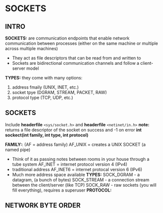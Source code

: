 # SOCKETS

## INTRO

**SOCKETS:** are communication endpoints that enable network communication between processes (either on the same machine or multiple across multiple machines)

- They act as file descriptors that can be read from and written to
- Sockets are bidirectional communication channels and follow a client-server model

**TYPES:** they come with many options:
1. address fmaily (UNIX, INET, etc.)
2. socket tpye (DGRAM, STREAM, PACKET, RAW)
3. protocol type (TCP, UDP, etc.)


## SOCKETS
Include **headerfile** `<sys/socket.h>` and **headerfile** `<netinet/in.h>`
**note:** returns a file descriptor of the socket on success and -1 on error
**int sockect(int family, int type, int protocol)**

**FAMILY:**: (AF = address family)
AF_UNIX = creates a UNIX SOCKET (a named pipe) 
- Think of it as passing notes between rooms in your house through a tube system 
AF_INET = internet protocol version 4 (IPv4)
- traditional address
AF_INET6 = internet protocal version 6 (IPv6)
- Much more address space available
**TYPES:**
SOCK_DGRAM - a datagram, (a bunch of bytes)
SOCK_STREAM - a connection stream between the client/server (like TCP)
SOCK_RAW - raw sockets (you will fill everything), requires a superuser
**PROTOCOL:**


## NETWORK BYTE ORDER
   

